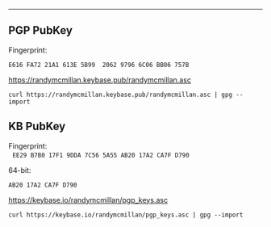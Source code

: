 ----------
PGP PubKey
----------

Fingerprint:	

``E616 FA72 21A1 613E 5B99  2062 9796 6C06 BB06 757B``

https://randymcmillan.keybase.pub/randymcmillan.asc

``curl https://randymcmillan.keybase.pub/randymcmillan.asc | gpg --import``

KB PubKey
---------

Fingerprint:	
 
``EE29 B7B0 17F1 9DDA 7C56 5A55 AB20 17A2 CA7F D790``

64-bit:	

``AB20 17A2 CA7F D790``

https://keybase.io/randymcmillan/pgp_keys.asc

``curl https://keybase.io/randymcmillan/pgp_keys.asc | gpg --import``
